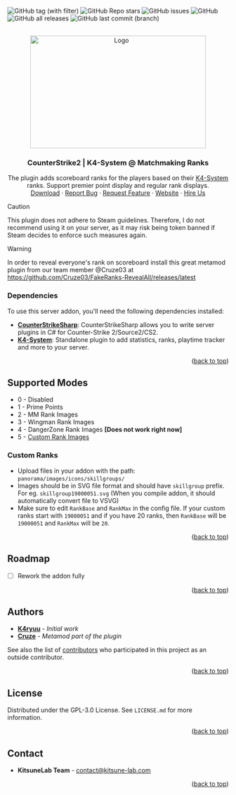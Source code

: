 <a name="readme-top"></a>

![GitHub tag (with filter)](https://img.shields.io/github/v/tag/KitsuneLab-Development/K4-System-MMRanks?style=for-the-badge&label=Version)
![GitHub Repo stars](https://img.shields.io/github/stars/KitsuneLab-Development/K4-System-MMRanks?style=for-the-badge)
![GitHub issues](https://img.shields.io/github/issues/KitsuneLab-Development/K4-System-MMRanks?style=for-the-badge)
![GitHub](https://img.shields.io/github/license/KitsuneLab-Development/K4-System-MMRanks?style=for-the-badge)
![GitHub all releases](https://img.shields.io/github/downloads/KitsuneLab-Development/K4-System-MMRanks/total?style=for-the-badge)
![GitHub last commit (branch)](https://img.shields.io/github/last-commit/KitsuneLab-Development/K4-System-MMRanks/dev?style=for-the-badge)

<!-- PROJECT LOGO -->
<br />
<div align="center">
  <a href="https://github.com/KitsuneLab-Development/K4-System-MMRanks">
    <img src="https://i.imgur.com/sej1ZzD.png" alt="Logo" width="400" height="256">
  </a>
  <h3 align="center">CounterStrike2 | K4-System @ Matchmaking Ranks</h3>
  <p align="center">
    The plugin adds scoreboard ranks for the players based on their <a href="https://github.com/KitsuneLab-Development/K4-System">K4-System</a> ranks. Support premier point display and regular rank displays.
    <br />
    <a href="https://github.com/KitsuneLab-Development/K4-System-MMRanks/releases">Download</a>
    ·
    <a href="https://github.com/KitsuneLab-Development/K4-System-MMRanks/issues/new?assignees=KitsuneLab-Development&labels=bug&template=bug_report.md&title=%5BBUG%5D">Report Bug</a>
    ·
    <a href="https://github.com/KitsuneLab-Development/K4-System-MMRanks/issues/new?assignees=KitsuneLab-Development&labels=enhancement&template=feature_request.md&title=%5BREQ%5D">Request Feature</a>
     ·
    <a href="https://kitsune-lab.com">Website</a>
     ·
    <a href="https://nests.kitsune-lab.com/tickets/create?department_id=2">Hire Us</a>
  </p>
</div>

> [!CAUTION]
> This plugin does not adhere to Steam guidelines. Therefore, I do not recommend using it on your server, as it may risk being token banned if Steam decides to enforce such measures again.

> [!WARNING]
> In order to reveal everyone's rank on scoreboard install this great metamod plugin from our team member @Cruze03 at https://github.com/Cruze03/FakeRanks-RevealAll/releases/latest

### Dependencies

To use this server addon, you'll need the following dependencies installed:

- [**CounterStrikeSharp**](https://github.com/roflmuffin/CounterStrikeSharp/releases): CounterStrikeSharp allows you to write server plugins in C# for Counter-Strike 2/Source2/CS2.
- [**K4-System**](https://github.com/KitsuneLab-Development/K4-System): Standalone plugin to add statistics, ranks, playtime tracker and more to your server.

<p align="right">(<a href="#readme-top">back to top</a>)</p>

## Supported Modes

- 0 - Disabled
- 1 - Prime Points
- 2 - MM Rank Images
- 3 - Wingman Rank Images
- 4 - DangerZone Rank Images **[Does not work right now]**
- 5 - [Custom Rank Images](https://github.com/KitsuneLab-Development/K4-System-MMRanks/edit/dev/README.md#custom-ranks)

### Custom Ranks
- Upload files in your addon with the path: `panorama/images/icons/skillgroups/`
- Images should be in SVG file format and should have `skillgroup` prefix. For eg. `skillgroup19000051.svg` (When you compile addon, it should automatically convert file to VSVG)
- Make sure to edit `RankBase` and `RankMax` in the config file. If your custom ranks start with `19000051` and if you have 20 ranks, then `RankBase` will be `19000051` and `RankMax` will be `20`.

<p align="right">(<a href="#readme-top">back to top</a>)</p>

<!-- ROADMAP -->
## Roadmap

- [ ] Rework the addon fully

<p align="right">(<a href="#readme-top">back to top</a>)</p>

<!-- AUTHORS -->
## Authors

- [**K4ryuu**](https://github.com/K4ryuu) - *Initial work*
- [**Cruze**](https://github.com/Cruze03) - *Metamod part of the plugin*

See also the list of [contributors](https://github.com/KitsuneLab-Development/K4-System-MMRanks/graphs/contributors) who participated in this project as an outside contributor.

<p align="right">(<a href="#readme-top">back to top</a>)</p>

<!-- LICENSE -->
## License

Distributed under the GPL-3.0 License. See `LICENSE.md` for more information.

<p align="right">(<a href="#readme-top">back to top</a>)</p>

<!-- CONTACT -->
## Contact

- **KitsuneLab Team** - [contact@kitsune-lab.com](mailto:contact@kitsune-lab.com)

<p align="right">(<a href="#readme-top">back to top</a>)</p>

